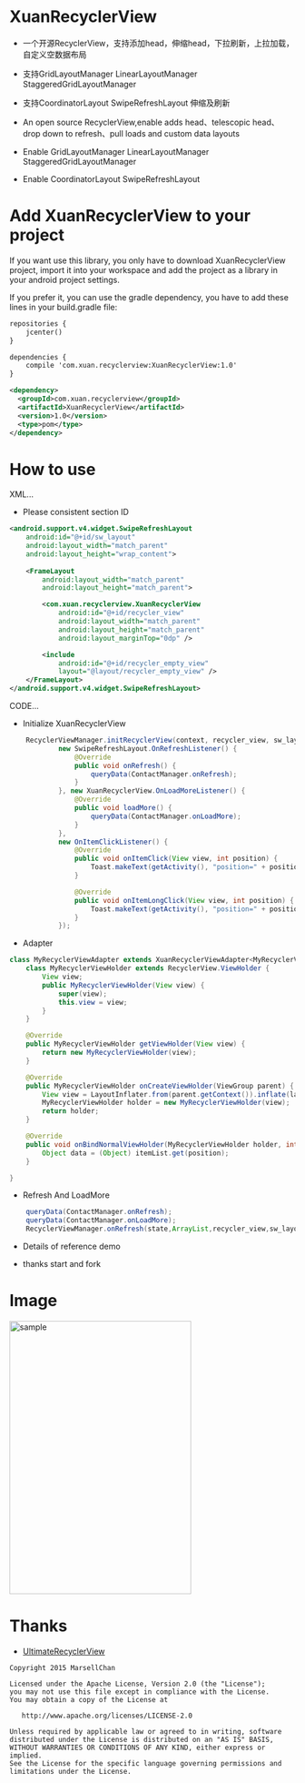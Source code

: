XuanRecyclerView
========
- 一个开源RecyclerView，支持添加head，伸缩head，下拉刷新，上拉加载，自定义空数据布局
- 支持GridLayoutManager LinearLayoutManager StaggeredGridLayoutManager
- 支持CoordinatorLayout SwipeRefreshLayout 伸缩及刷新

- An open source RecyclerView,enable adds head、telescopic head、drop down to refresh、pull loads and custom data layouts
- Enable GridLayoutManager LinearLayoutManager StaggeredGridLayoutManager
- Enable CoordinatorLayout SwipeRefreshLayout 

Add XuanRecyclerView to your project
========
If you want use this library, you only have to download XuanRecyclerView project, import it into your workspace and add the project as a library in your android project settings.

If you prefer it, you can use the gradle dependency, you have to add these lines in your build.gradle file:

```xml
repositories {
    jcenter()
}

dependencies {
    compile 'com.xuan.recyclerview:XuanRecyclerView:1.0'
}

<dependency>
  <groupId>com.xuan.recyclerview</groupId>
  <artifactId>XuanRecyclerView</artifactId>
  <version>1.0</version>
  <type>pom</type>
</dependency>
```

How to use
========
XML...
- Please consistent section ID
```xml
<android.support.v4.widget.SwipeRefreshLayout
    android:id="@+id/sw_layout"
    android:layout_width="match_parent"
    android:layout_height="wrap_content">
    
    <FrameLayout
        android:layout_width="match_parent"
        android:layout_height="match_parent">

        <com.xuan.recyclerview.XuanRecyclerView
            android:id="@+id/recycler_view"
            android:layout_width="match_parent"
            android:layout_height="match_parent"
            android:layout_marginTop="0dp" />

        <include
            android:id="@+id/recycler_empty_view"
            layout="@layout/recycler_empty_view" />
    </FrameLayout>
</android.support.v4.widget.SwipeRefreshLayout>
```
CODE...
- Initialize XuanRecyclerView
```java
    RecyclerViewManager.initRecyclerView(context, recycler_view, sw_layout, recycler_empty_view, adapter,
            new SwipeRefreshLayout.OnRefreshListener() {
                @Override
                public void onRefresh() {
                    queryData(ContactManager.onRefresh);
                }
            }, new XuanRecyclerView.OnLoadMoreListener() {
                @Override
                public void loadMore() {
                    queryData(ContactManager.onLoadMore);
                }
            },
            new OnItemClickListener() {
                @Override
                public void onItemClick(View view, int position) {
                    Toast.makeText(getActivity(), "position=" + position, Toast.LENGTH_SHORT).show();
                }

                @Override
                public void onItemLongClick(View view, int position) {
                    Toast.makeText(getActivity(), "position=" + position, Toast.LENGTH_SHORT).show();
                }
            });
```            
- Adapter
```java
class MyRecyclerViewAdapter extends XuanRecyclerViewAdapter<MyRecyclerViewAdapter.MyRecyclerViewHolder> {
    class MyRecyclerViewHolder extends RecyclerView.ViewHolder {
        View view;
        public MyRecyclerViewHolder(View view) {
            super(view);
            this.view = view;
        }
    }

    @Override
    public MyRecyclerViewHolder getViewHolder(View view) {
        return new MyRecyclerViewHolder(view);
    }

    @Override
    public MyRecyclerViewHolder onCreateViewHolder(ViewGroup parent) {
        View view = LayoutInflater.from(parent.getContext()).inflate(layoutResId, parent, false);
        MyRecyclerViewHolder holder = new MyRecyclerViewHolder(view);
        return holder;
    }

    @Override
    public void onBindNormalViewHolder(MyRecyclerViewHolder holder, int position) {
        Object data = (Object) itemList.get(position);
    }

}
```
- Refresh And LoadMore 
```java
    queryData(ContactManager.onRefresh);
    queryData(ContactManager.onLoadMore);
    RecyclerViewManager.onRefresh(state,ArrayList,recycler_view,sw_layout,adapter);
```
- Details of reference demo

- thanks start and fork


Image
========
<img src="https://github.com/xiansenxuan/XuanRecyclerView/blob/master/images/recyclerview.gif" width = "320" height = "480" alt="sample"/>

Thanks
========
- [UltimateRecyclerView](https://github.com/cymcsg/UltimateRecyclerView)

```
Copyright 2015 MarsellChan

Licensed under the Apache License, Version 2.0 (the "License");
you may not use this file except in compliance with the License.
You may obtain a copy of the License at

   http://www.apache.org/licenses/LICENSE-2.0

Unless required by applicable law or agreed to in writing, software
distributed under the License is distributed on an "AS IS" BASIS,
WITHOUT WARRANTIES OR CONDITIONS OF ANY KIND, either express or implied.
See the License for the specific language governing permissions and
limitations under the License.
```
